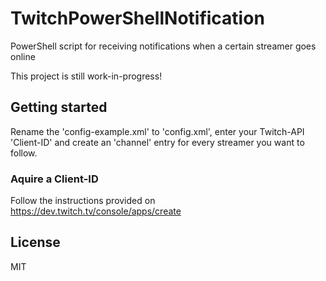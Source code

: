 # TwitchPowerShellNotification

PowerShell script for receiving notifications when a certain streamer goes online

This project is still work-in-progress!

## Getting started

Rename the 'config-example.xml' to 'config.xml', enter your Twitch-API 'Client-ID' and create an 'channel' entry for every streamer you want to follow.

### Aquire a Client-ID

Follow the instructions provided on <https://dev.twitch.tv/console/apps/create>

## License

MIT
